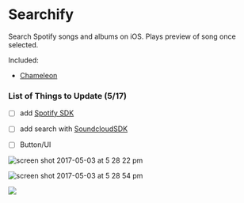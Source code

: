 # Searchify

Search Spotify songs and albums on iOS. Plays preview of song once selected.

Included:
- [Chameleon](https://github.com/ViccAlexander/Chameleon "Chameleon")

### List of Things to Update (5/17)
- [ ] add [Spotify SDK](https://github.com "Spotify SDK")
- [ ] add search with [SoundcloudSDK](https://github.com/delannoyk/SoundcloudSDK "SoundcloudSDK")
- [ ] Button/UI


![screen shot 2017-05-03 at 5 28 22 pm](https://cloud.githubusercontent.com/assets/24944725/25684546/a31a573c-3027-11e7-9dc4-b7a607a52801.png)

![screen shot 2017-05-03 at 5 28 54 pm](https://cloud.githubusercontent.com/assets/24944725/25684545/a310413e-3027-11e7-87fb-bdbc2dbee806.png)

![](http://recordit.co/kq9X03Um8t)
